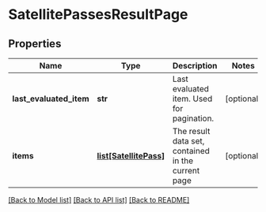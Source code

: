 # SatellitePassesResultPage


## Properties
Name | Type | Description | Notes
------------ | ------------- | ------------- | -------------
**last_evaluated_item** | **str** | Last evaluated item. Used for pagination. | [optional] 
**items** | [**list[SatellitePass]**](SatellitePass.md) | The result data set, contained in the current page | [optional] 

[[Back to Model list]](../README.md#documentation-for-models) [[Back to API list]](../README.md#documentation-for-api-endpoints) [[Back to README]](../README.md)


